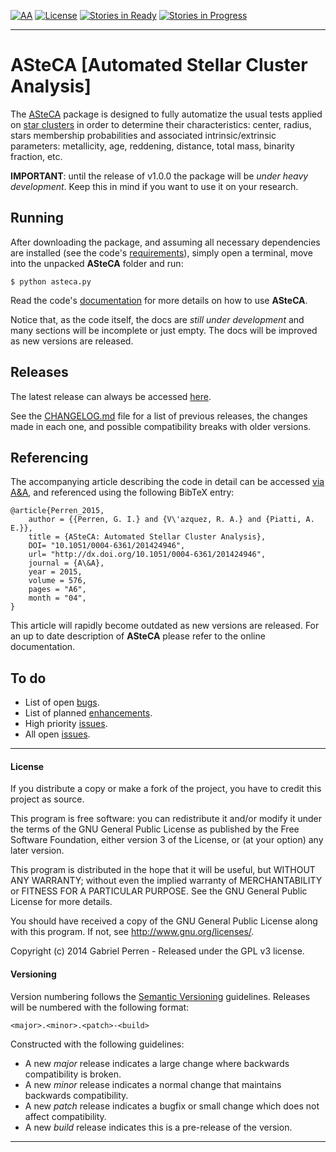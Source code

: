 [![AA](https://goo.gl/YT7as5)][20]
[![License](http://goo.gl/38AkxE)][21]
[![Stories in Ready](https://goo.gl/Jg3mg0)][22]
[![Stories in Progress](https://goo.gl/XeAMah)][22]
________________________________________________________________________________


# ASteCA [Automated Stellar Cluster Analysis]

The [ASteCA][1] package is designed to fully automatize the usual tests
applied on [star clusters][2] in order to determine their characteristics:
center, radius, stars membership probabilities and associated
intrinsic/extrinsic parameters: metallicity, age, reddening, distance, total
mass, binarity fraction, etc.

**IMPORTANT**: until the release of v1.0.0 the package will be *under heavy
development*. Keep this in mind if you want to use it on your research.


## Running

After downloading the package, and assuming all necessary dependencies are
installed (see the code's [requirements][3]), simply open a terminal, move
into the unpacked **ASteCA** folder and run:

````
$ python asteca.py
````

Read the code's [documentation][4] for more details on how to use **ASteCA**.

Notice that, as the code itself, the docs are *still under development* and
many sections will be incomplete or just empty. The docs will be improved as
new versions are released.


## Releases

The latest release can always be accessed [here][5].

See the [CHANGELOG.md][6] file for a list of previous releases, the changes
made in each one, and possible compatibility breaks with older versions.


## Referencing

The accompanying article describing the code in detail can be accessed
[via A&A][7], and referenced using the following BibTeX entry:

````
@article{Perren_2015,
    author = {{Perren, G. I.} and {V\'azquez, R. A.} and {Piatti, A. E.}},
    title = {ASteCA: Automated Stellar Cluster Analysis},
    DOI= "10.1051/0004-6361/201424946",
    url= "http://dx.doi.org/10.1051/0004-6361/201424946",
    journal = {A\&A},
    year = 2015,
    volume = 576,
    pages = "A6",
    month = "04",
}
````

This article will rapidly become outdated as new versions are released. For an
up to date description of **ASteCA** please refer to the online documentation.


## To do

* List of open [bugs][8].
* List of planned [enhancements][9].
* High priority [issues][10].
* All open [issues][11].

________________________________________________________________________________
[1]: http://asteca.github.io
[2]: https://en.wikipedia.org/wiki/Star_cluster
[3]: http://asteca.readthedocs.org/en/latest/requirements.html
[4]: http://asteca.rtfd.org/
[5]: https://github.com/asteca/asteca/releases/latest
[6]: https://github.com/asteca/asteca/blob/active/CHANGELOG.md
[7]: http://www.aanda.org/articles/aa/abs/2015/04/aa24946-14/aa24946-14.html
[8]: https://github.com/asteca/asteca/issues?q=is%3Aopen+is%3Aissue+label%3Abug
[9]: https://github.com/asteca/asteca/issues?q=is%3Aopen+is%3Aissue+label%3Aenhancement
[10]: https://github.com/asteca/asteca/issues?q=is%3Aopen+is%3Aissue+label%3Ap%3Ahigh
[11]: https://github.com/asteca/asteca/issues


#### License

If you distribute a copy or make a fork of the project, you have to credit
this project as source.

This program is free software: you can redistribute it and/or modify it under
the terms of the GNU General Public License as published by the Free Software
Foundation, either version 3 of the License, or (at your option) any later
version.

This program is distributed in the hope that it will be useful, but WITHOUT
ANY WARRANTY; without even the implied warranty of MERCHANTABILITY or FITNESS
FOR A PARTICULAR PURPOSE. See the GNU General Public License for more details.

You should have received a copy of the GNU General Public License along with
this program. If not, see http://www.gnu.org/licenses/.

Copyright (c) 2014 Gabriel Perren - Released under the GPL v3 license.

#### Versioning

Version numbering follows the [Semantic Versioning][19] guidelines. Releases
will be numbered
with the following format:

`<major>.<minor>.<patch>-<build>`

Constructed with the following guidelines:

* A new *major* release indicates a large change where backwards compatibility
  is broken.
* A new *minor* release indicates a normal change that maintains backwards
  compatibility.
* A new *patch* release indicates a bugfix or small change which does not
  affect compatibility.
* A new *build* release indicates this is a pre-release of the version.

________________________________________________________________________________
[19]: http://semver.org/
[20]: http://www.aanda.org/articles/aa/abs/2015/04/aa24946-14/aa24946-14.html
[21]: http://www.gnu.org/licenses/gpl-3.0.en.html
[22]: http://waffle.io/asteca/asteca
